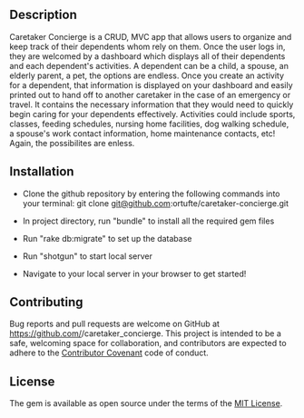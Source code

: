 ## Description

Caretaker Concierge is a CRUD, MVC app that allows users to organize and keep track of their dependents whom rely on them. Once the user logs in, they are welcomed by a dashboard which displays all of their dependents and each dependent's activities. A dependent can be a child, a spouse, an elderly parent, a pet, the options are endless. Once you create an activity for a dependent, that information is displayed on your dashboard and easily printed out to hand off to another caretaker in the case of an emergency or travel. It contains the necessary information that they would need to quickly begin caring for your dependents effectively. Activities could include sports, classes, feeding schedules, nursing home facilities, dog walking schedule, a spouse's work contact information, home maintenance contacts, etc! Again, the possibilites are enless. 

## Installation

 - Clone the github repository by entering the following commands into your terminal: git clone git@github.com:ortufte/caretaker-concierge.git

 - In project directory, run "bundle" to install all the required gem files

 - Run "rake db:migrate" to set up the database

 - Run "shotgun" to start local server

 - Navigate to your local server in your browser to get started! 


## Contributing

Bug reports and pull requests are welcome on GitHub at https://github.com/<ortufte>/caretaker_concierge. This project is intended to be a safe, welcoming space for collaboration, and contributors are expected to adhere to the [Contributor Covenant](http://contributor-covenant.org) code of conduct.

## License

The gem is available as open source under the terms of the [MIT License](https://opensource.org/licenses/MIT).